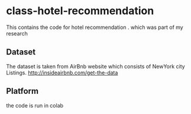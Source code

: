 # class-hotel-recommendation
 This contains the code for hotel recommendation . which was part of my research 
 
 ## Dataset

The dataset is taken from AirBnb website which consists of NewYork city Listings.
http://insideairbnb.com/get-the-data

## Platform
the code is run in colab


